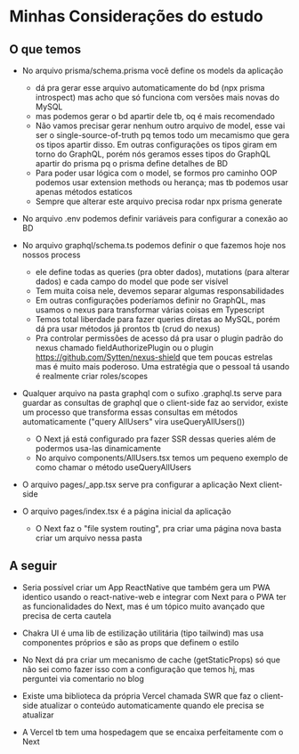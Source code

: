 # Minhas Considerações do estudo

## O que temos
- No arquivo prisma/schema.prisma você define os models da aplicação
    - dá pra gerar esse arquivo automaticamente do bd (npx prisma introspect) mas acho que só funciona com versões mais novas do MySQL
    - mas podemos gerar o bd apartir dele tb, oq é mais recomendado
    - Não vamos precisar gerar nenhum outro arquivo de model, esse vai ser o single-source-of-truth pq temos todo um mecamismo que gera os tipos apartir disso. Em outras configurações os tipos giram em torno do GraphQL, porém nós geramos esses tipos do GraphQL apartir do prisma pq o prisma define detalhes de BD
    - Para poder usar lógica com o model, se formos pro caminho OOP podemos usar extension methods ou herança; mas tb podemos usar apenas métodos estaticos
    - Sempre que alterar este arquivo precisa rodar npx prisma generate

- No arquivo .env podemos definir variáveis para configurar a conexão ao BD

- No arquivo graphql/schema.ts podemos definir o que fazemos hoje nos nossos process
    - ele define todas as queries (pra obter dados), mutations (para alterar dados) e cada campo do model que pode ser visível
    - Tem muita coisa nele, devemos separar algumas responsabilidades
    - Em outras configurações poderíamos definir no GraphQL, mas usamos o nexus para transformar várias coisas em Typescript
    - Temos total liberdade para fazer queries diretas ao MySQL, porém dá pra usar métodos já prontos tb (crud do nexus)
    - Pra controlar permissões de acesso dá pra usar o plugin padrão do nexus chamado fieldAuthorizePlugin ou o plugin https://github.com/Sytten/nexus-shield que tem poucas estrelas mas é muito mais poderoso. Uma estratégia que o pessoal tá usando é realmente criar roles/scopes

- Qualquer arquivo na pasta graphql com o sufixo .graphql.ts serve para guardar as consultas de graphql que o client-side faz ao servidor, existe um processo que transforma essas consultas em métodos automaticamente ("query AllUsers" vira useQueryAllUsers())
    - O Next já está configurado pra fazer SSR dessas queries além de podermos usa-las dinamicamente
    - No arquivo components/AllUsers.tsx temos um pequeno exemplo de como chamar o método useQueryAllUsers

- O arquivo pages/_app.tsx serve pra configurar a aplicação Next client-side

- O arquivo pages/index.tsx é a página inicial da aplicação
    - O Next faz o "file system routing", pra criar uma página nova basta criar um arquivo nessa pasta

## A seguir

- Seria possível criar um App ReactNative que também gera um PWA identico usando o react-native-web e integrar com Next para o PWA ter as funcionalidades do Next, mas é um tópico muito avançado que precisa de certa cautela

- Chakra UI é uma lib de estilização utilitária (tipo tailwind) mas usa componentes próprios e são as props que definem o estilo

- No Next dá pra criar um mecanismo de cache (getStaticProps) só que não sei como fazer isso com a configuração que temos hj, mas perguntei via comentario no blog

- Existe uma biblioteca da própria Vercel chamada SWR que faz o client-side atualizar o conteúdo automaticamente quando ele precisa se atualizar

- A Vercel tb tem uma hospedagem que se encaixa perfeitamente com o Next

